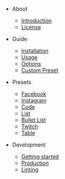 - About
  - [Introduction](?id=vue-skeleton)
  - [License](?id=license)

- Guide
  - [Installation](guide.md?id=installation)
  - [Usage](guide.md?id=usage)
  - [Options](guide.md?id=options)
  - [Custom Preset](guide.md?id=custom-preset)

- Presets
  - [Facebook](presets.md?id=facebook)
  - [Instagram](presets.md?id=instagram)
  - [Code](presets.md?id=code)
  - [List](presets.md?id=list)
  - [Bullet List](presets.md?id=bullet-list)
  - [Twitch](presets.md?id=twitch)
  - [Table](presets.md?id=table)

- Development
  - [Getting started](development.md?id=development)
  - [Production](development.md?id=production)
  - [Linting](development.md?id=linting)
